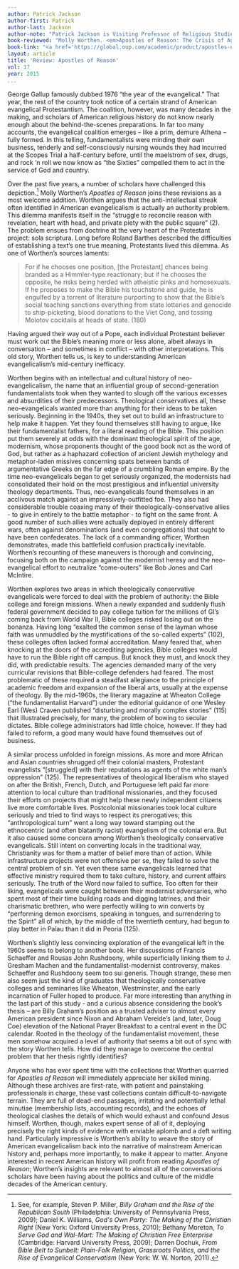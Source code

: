 ```yaml
---
author: Patrick Jackson
author-first: Patrick
author-last: Jackson
author-note: "Patrick Jackson is Visiting Professor of Religious Studies and History at Allegheny College."
book-reviewed: "Molly Worthen. <em>Apostles of Reason: The Crisis of Authority in American Evangelicalism</em>. New York: Oxford University Press, 2014. 352 pp. ISBN 978-0-19-989646-2." 
book-link: "<a href='https://global.oup.com/academic/product/apostles-of-reason-9780199896462?cc=us&lang=en&'>Publisher's Website</a>"
layout: article
title: 'Review: Apostles of Reason'
vol: 17
year: 2015
...
```


George Gallup famously dubbed 1976 “the year of the evangelical.” That year, the rest of the country took notice of a certain strand of American evangelical Protestantism. The coalition, however, was many decades in the making, and scholars of American religious history do not know nearly enough about the behind-the-scenes preparations. In far too many accounts, the evangelical coalition emerges – like a prim, demure Athena – fully formed. In this telling, fundamentalists were minding their own business, tenderly and self-consciously nursing wounds they had incurred at the Scopes Trial a half-century before, until the maelstrom of sex, drugs, and rock ‘n roll we now know as “the Sixties” compelled them to act in the service of God and country. 

Over the past five years, a number of scholars have challenged this depiction.[^1] Molly Worthen’s *Apostles of Reason* joins these revisions as a most welcome addition. Worthen argues that the anti-intellectual streak often identified in American evangelicalism is actually an authority problem. This dilemma manifests itself in the “struggle to reconcile reason with revelation, heart with head, and private piety with the public square” (2). The problem ensues from doctrine at the very heart of the Protestant project: sola scriptura. Long before Roland Barthes described the difficulties of establishing a text’s one true meaning, Protestants lived this dilemma. As one of Worthen’s sources laments:

>For if he chooses one position, [the Protestant] chances being branded as a Himmler-type reactionary; but if he chooses the opposite, he risks being herded with atheistic pinks and homosexuals. If he proposes to make the Bible his touchstone and guide, he is engulfed by a torrent of literature purporting to show that the Bible’s social teaching sanctions everything from state lotteries and genocide to ship-picketing, blood donations to the Viet Cong, and tossing Molotov cocktails at heads of state. (180)

Having argued their way out of a Pope, each individual Protestant believer must work out the Bible’s meaning more or less alone, albeit always in conversation – and sometimes in conflict – with other interpretations. This old story, Worthen tells us, is key to understanding American evangelicalism’s mid-century inefficacy.

Worthen begins with an intellectual and cultural history of neo-evangelicalism, the name that an influential group of second-generation fundamentalists took when they wanted to slough off the various excesses and absurdities of their predecessors. Theological conservatives all, these neo-evangelicals wanted more than anything for their ideas to be taken seriously. Beginning in the 1940s, they set out to build an infrastructure to help make it happen.  Yet they found themselves still having to argue, like their fundamentalist fathers, for a literal reading of the Bible. This position put them severely at odds with the dominant theological spirit of the age, modernism, whose proponents thought of the good book not as the word of God, but rather as a haphazard collection of ancient Jewish mythology and metaphor-laden missives concerning spats between bands of argumentative Greeks on the far edge of a crumbling Roman empire. By the time neo-evangelicals began to get seriously organized, the modernists had consolidated their hold on the most prestigious and influential university theology departments. Thus, neo-evangelicals found themselves in an acclivous match against an impressively-outfitted foe. They also had considerable trouble coaxing many of their theologically-conservative allies - to give in entirely to the battle metaphor - to fight on the same front. A good number of such allies were actually deployed in entirely different wars, often against denominations (and even congregations) that ought to have been confederates. The lack of a commanding officer, Worthen demonstrates, made this battlefield confusion practically inevitable. Worthen’s recounting of these maneuvers is thorough and convincing, focusing both on the campaign against the modernist heresy and the neo-evangelical effort to neutralize “come-outers” like Bob Jones and Carl McIntire. 

Worthen explores two areas in which theologically conservative evangelicals were forced to deal with the problem of authority: the Bible college and foreign missions. When a newly expanded and suddenly flush federal government decided to pay college tuition for the millions of GI’s coming back from World War II, Bible colleges risked losing out on the bonanza. Having long “exalted the common sense of the layman whose faith was unmuddled by the mystifications of the so-called experts” (102), these colleges often lacked formal accreditation.  Many feared that, when knocking at the doors of the accrediting agencies, Bible colleges would have to run the Bible right off campus. But knock they must, and knock they did, with predictable results. The agencies demanded many of the very curricular revisions that Bible-college defenders had feared.  The most problematic of these required a steadfast allegiance to the principle of academic freedom and expansion of the liberal arts, usually at the expense of theology. By the mid-1960s, the literary magazine at Wheaton College (“the fundamentalist Harvard”) under the editorial guidance of one Wesley Earl (Wes) Craven published “disturbing and morally complex stories” (115) that illustrated precisely, for many, the problem of bowing to secular dictates. Bible college administrators had little choice, however.  If they had failed to reform, a good many would have found themselves out of business. 

A similar process unfolded in foreign missions. As more and more African and Asian countries shrugged off their colonial masters, Protestant evangelists “[struggled] with their reputations as agents of the white man’s oppression” (125). The representatives of theological liberalism who stayed on after the British, French, Dutch, and Portuguese left paid far more attention to local culture than traditional missionaries, and they focused their efforts on projects that might help these newly independent citizens live more comfortable lives. Postcolonial missionaries took local culture seriously and tried to find ways to respect its prerogatives; this “anthropological turn” went a long way toward stamping out the ethnocentric (and often blatantly racist) evangelism of the colonial era. But it also caused some concern among Worthen’s theologically conservative evangelicals. Still intent on converting locals in the traditional way, Christianity was for them a matter of belief more than of action. While infrastructure projects were not offensive per se, they failed to solve the central problem of sin. Yet even these same evangelicals learned that effective ministry required them to take culture, history, and current affairs seriously. The truth of the Word now failed to suffice. Too often for their liking, evangelicals were caught between their modernist adversaries, who spent most of their time building roads and digging latrines, and their charismatic brethren, who were perfectly willing to win converts by “performing demon exorcisms, speaking in tongues, and surrendering to the Spirit” all of which, by the middle of the twentieth century, had begun to play better in Palau than it did in Peoria (125). 

Worthen’s slightly less convincing exploration of the evangelical left in the 1960s seems to belong to another book. Her discussions of Francis Schaeffer and Rousas John Rushdoony, while superficially linking them to J. Gresham Machen and the fundamentalist-modernist controversy, makes Schaeffer and Rushdoony seem too sui generis. Though strange, these men also seem just the kind of graduates that theologically conservative colleges and seminaries like Wheaton, Westminster, and the early incarnation of Fuller hoped to produce. Far more interesting than anything in the last part of this study - and a curious absence considering the book’s thesis – are Billy Graham’s position as a trusted adviser to almost every American president since Nixon and Abraham Vereide’s (and, later, Doug Coe) elevation of the National Prayer Breakfast to a central event in the DC calendar. Rooted in the theology of the fundamentalist movement, these men somehow acquired a level of authority that seems a bit out of sync with the story Worthen tells. How did they manage to overcome the central problem that her thesis rightly identifies?

Anyone who has ever spent time with the collections that Worthen quarried for *Apostles of Reason* will immediately appreciate her skilled mining. Although these archives are first-rate, with patient and painstaking professionals in charge, these vast collections contain difficult-to-navigate terrain. They are full of dead-end passages, irritating and potentially lethal minutiae (membership lists, accounting records), and the echoes of theological clashes the details of which would exhaust and confound Jesus himself. Worthen, though, makes expert sense of all of it, deploying precisely the right kinds of evidence with enviable aplomb and a deft writing hand. Particularly impressive is Worthen’s ability to weave the story of American evangelicalism back into the narrative of mainstream American history and, perhaps more importantly, to make it appear to matter. Anyone interested in recent American history will profit from reading *Apostles of Reason*; Worthen’s insights are relevant to almost all of the conversations scholars have been having about the politics and culture of the middle decades of the American century.

[^1]: See, for example, Steven P. Miller, *Billy Graham and the Rise of the Republican South* (Philadelphia: University of Pennsylvania Press, 2009); Daniel K. Williams, *God's Own Party: The Making of the Christian Right* (New York: Oxford University Press, 2010); Bethany Moreton, *To Serve God and Wal-Mart: The Making of Christian Free Enterprise* (Cambridge: Harvard University Press, 2009); Darren Dochuk, *From Bible Belt to Sunbelt: Plain-Folk Religion, Grassroots Politics, and the Rise of Evangelical Conservatism* (New York: W. W. Norton, 2011).

